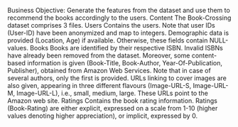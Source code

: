 Business Objective:
Generate the features from the dataset and use them to recommend the books accordingly to the users.
Content
The Book-Crossing dataset comprises 3 files.
Users
Contains the users. Note that user IDs (User-ID) have been anonymized and map to integers. Demographic data is provided (Location, Age) if available. Otherwise, these fields contain NULL-values.
Books
Books are identified by their respective ISBN. Invalid ISBNs have already been removed from the dataset. Moreover, some content-based information is given (Book-Title, Book-Author, Year-Of-Publication, Publisher), obtained from Amazon Web Services. Note that in case of several authors, only the first is provided. URLs linking to cover images are also given, appearing in three different flavours (Image-URL-S, Image-URL-M, Image-URL-L), i.e., small, medium, large. These URLs point to the Amazon web site.
Ratings
Contains the book rating information. Ratings (Book-Rating) are either explicit, expressed on a scale from 1-10 (higher values denoting higher appreciation), or implicit, expressed by 0.
